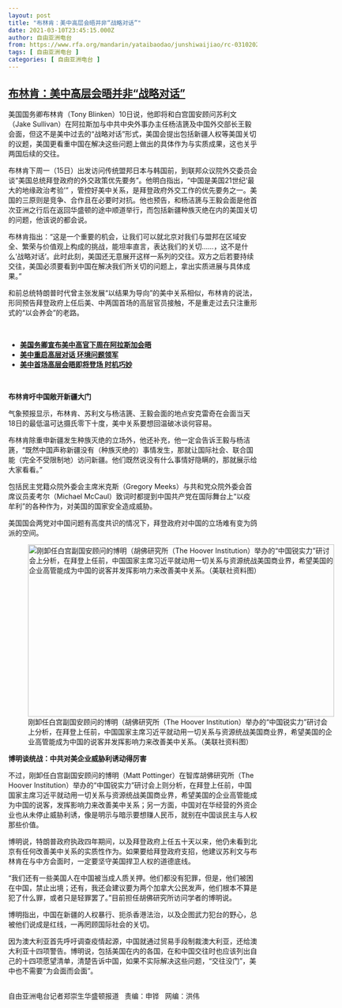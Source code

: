 ```yaml
---
layout: post
title: "布林肯：美中高层会晤并非“战略对话”"
date: 2021-03-10T23:45:15.000Z
author: 自由亚洲电台
from: https://www.rfa.org/mandarin/yataibaodao/junshiwaijiao/rc-03102021125724.html
tags: [ 自由亚洲电台 ]
categories: [ 自由亚洲电台 ]
---
```

<!--1615419915000-->
[布林肯：美中高层会晤并非“战略对话”](https://www.rfa.org/mandarin/yataibaodao/junshiwaijiao/rc-03102021125724.html)
------

<div>
<p></p><p>美国国务卿布林肯（Tony Blinken）10日说，他即将和白宫国安顾问苏利文（Jake Sullivan）在阿拉斯加与中共中央外事办主任杨洁篪及中国外交部长王毅会面，但这不是美中过去的“战略对话”形式，美国会提出包括新疆人权等美国关切的议题，美国更看重中国在解决这些问题上做出的具体作为与实质成果，这也关乎两国后续的交往。<span></span></p><p><span><span>布林肯下周一（</span>15日）出发访问传统盟邦日本与韩国前，到联邦众议院外交委员会谈“美国总统拜登政府的外交政策优先要务”。他明白指出，“中国是美国21世纪‘最大的地缘政治考验’” <span>，管控好美中关系，是拜登政府外交工作的优先要务之一。美国的三原则是竞争、合作且在必要时对抗。他也预告，和杨洁篪与王毅会面是他首次亚洲之行后在返回华盛顿的途中顺道举行，而包括新疆种族灭绝在内的</span>美国关切的问题，他该说的都会说。</span></p><p><span><span>布林肯指出：“这是一个重要的机会，让我们可以就北京对我们与盟邦在区域安全、繁荣与价值观上构成的挑战，能坦率直言，表达我们的关切</span>……，这不是什么‘战略对话’。此时此刻，美国还无意展开这样一系列的交往。双方之后若要持续交往，美国必须要看到中国在解决我们所关切的问题上，拿出实质进展与具体成果。”</span></p><p><span><span>和前总统特朗普时代曾主张发展“以结果为导向”的美中关系相似，布林肯的说法，形同预告拜登政府上任后美、中两国首场的高层官员接触，不是重走过去只注重形式的“以会养会”的老路。</span></span></p><p><br/></p><ul><li><a href="https://www.rfa.org/mandarin/Xinwen/9-03102021154754.html"><strong>美国务卿宣布美中高官下周在阿拉斯加会晤</strong></a></li><li><strong><a href="https://www.rfa.org/mandarin/Xinwen/1-03102021100140.html">美中重启高层对话 环境问题领军</a></strong></li><li><strong><a href="https://www.rfa.org/mandarin/yataibaodao/junshiwaijiao/jt-03102021103727.html">美中首场高层会晤即将登场 时机巧妙</a></strong></li></ul><p><br/></p><p><span><strong><span>布林肯吁中国敞开新疆大门</span></strong></span></p><p><span><span>气象预报显示，布林肯、苏利文与杨洁篪、王毅会面的地点安克雷奇在会面当天</span>18日的最低温可达摄氏零下十度，美中关系要想回温破冰谈何容易。</span></p><p><span><span>布林肯除重申新疆发生种族灭绝的立场外，他还补充，他一定会告诉王毅与杨洁篪，“既然中国声称新疆没有（种族灭绝的）事情发生，那就让国际社会、联合国能（完全不受限制地）访问新疆。他们既然说没有什么事情好隐瞒的，那就展示给大家看看。”</span></span></p><p><span><span>包括民主党籍众院外委会主席米克斯（</span>Gregory Meeks）与共和党众院外委会首席议员麦考尔（Michael McCaul）致词时都提到中国共产党在国际舞台上“以疫牟利”的各种作为，对美国的国家安全造成威胁。</span></p><p><span><span>美国国会两党对中国问题有高度共识的情况下，拜登政府对中国的立场难有变为鸽派的空间。</span></span></p><p><span><span><figure class="image-richtext image-inline captioned" style="width:620px;"><img alt="刚卸任白宫副国安顾问的博明（胡佛研究所（The Hoover Institution）举办的“中国锐实力”研讨会上分析，在拜登上任前，中国国家主席习近平就动用一切关系与资源统战美国商业界，希望美国的企业高管能成为中国的说客并发挥影响力来改善美中关系。（美联社资料图）" height="349" src="https://www.rfa.org/mandarin/yataibaodao/junshiwaijiao/rc-03102021125724.html/0310.jpg/@@images/817a42b4-3901-452b-aa5c-1f75ac199714.jpeg" title="0310.jpg" width="620"/><figcaption class="image-caption">刚卸任白宫副国安顾问的博明（胡佛研究所（The Hoover Institution）举办的“中国锐实力”研讨会上分析，在拜登上任前，中国国家主席习近平就动用一切关系与资源统战美国商业界，希望美国的企业高管能成为中国的说客并发挥影响力来改善美中关系。（美联社资料图）</figcaption><small></small></figure></span></span></p><p><span><strong><span>博明谈统战：中共对美企业威胁利诱动得厉害</span></strong></span></p><p><span><span>不过，刚卸任白宫副国安顾问的博明（</span>Matt Pottinger）在智库胡佛研究所（The Hoover Institution）举办的“中国锐实力”研讨会上则分析，在拜登上任前，中国国家主席习近平就动用一切关系与资源统战美国商业界，希望美国的企业高管能成为中国的说客，发挥影响力来改善美中关系；另一方面，中国对在华经营的外资企业也从未停止威胁利诱，像是明示与暗示要想赚人民币，就别在中国谈民主与人权那些价值。</span></p><p><span><span>博明说，特朗普政府执政四年期间，以及拜登政府上任五十天以来，他仍未看到北京有任何改善美中关系的实质性作为。如果要给拜登政府支招，他建</span><span>​​</span><span>议苏利文与布林肯在与中方会面时，一定要坚守美国捍卫人权的道德底线。</span></span></p><p><span><span>“我们还有一些美国人在中国被当成人质关押。他们都没有犯罪，但是，他们被困在中国，禁止出境；还有，我还会建议要为两个加拿大公民发声，他们根本不算是犯了什么罪，或者只是轻罪罢了。”目前担任胡佛研究所访问学者的博明说。</span></span></p><p><span><span>博明指出，中国在新疆的人权暴行、扼杀香港法治，以及企图武力犯台的野心，总被他们说成是红线，一再罔顾国际社会的关切。</span></span></p><p><span><span><span>因为澳大利亚首先呼吁</span>调查疫情起源，中国就通过贸易手段制裁澳大利亚，还给澳大利亚十四项警告。博明说，包括美国在内的各国，在和中国交往时也应该列出自己的十四项愿望清单，清楚告诉中国，如果不实际解决这些问题，“交往没门”，美中也不需要“为会面而会面”。</span></span></p><p><br/>自由亚洲电台记者郑崇生华盛顿报道   责编：申铧   网编：洪伟</p>
</div>
